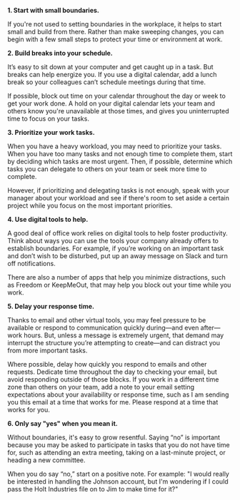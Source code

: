**1. Start with small boundaries.**

If you're not used to setting boundaries in the workplace, it helps to start small and build from there. Rather than make sweeping changes, you can begin with a few small steps to protect your time or environment at work. 

**2. Build breaks into your schedule.**

It’s easy to sit down at your computer and get caught up in a task. But breaks can help energize you. If you use a digital calendar, add a lunch break so your colleagues can’t schedule meetings during that time.

If possible, block out time on your calendar throughout the day or week to get your work done. A hold on your digital calendar lets your team and others know you're unavailable at those times, and gives you uninterrupted time to focus on your tasks. 

**3. Prioritize your work tasks.** 

When you have a heavy workload, you may need to prioritize your tasks. When you have too many tasks and not enough time to complete them, start by deciding which tasks are most urgent. Then, if possible, determine which tasks you can delegate to others on your team or seek more time to complete.

However, if prioritizing and delegating tasks is not enough, speak with your manager about your workload and see if there's room to set aside a certain project while you focus on the most important priorities. 

**4. Use digital tools to help.** 

A good deal of office work relies on digital tools to help foster productivity. Think about ways you can use the tools your company already offers to establish boundaries. 
For example, if you’re working on an important task and don’t wish to be disturbed, put up an away message on Slack and turn off notifications.

There are also a number of apps that help you minimize distractions, such as Freedom or KeepMeOut, that may help you block out your time while you work. 

**5. Delay your response time.**

Thanks to email and other virtual tools, you may feel pressure to be available or respond to communication quickly during—and even after—work hours. But, unless a message is extremely urgent, that demand may interrupt the structure you’re attempting to create—and can distract you from more important tasks.

Where possible, delay how quickly you respond to emails and other requests. Dedicate time throughout the day to checking your email, but avoid responding outside of those blocks. 
If you work in a different time zone than others on your team, add a note to your email setting expectations about your availability or response time, such as I am sending you this email at a time that works for me. Please respond at a time that works for you.

**6. Only say "yes" when you mean it.**

Without boundaries, it's easy to grow resentful. Saying “no” is important because you may be asked to participate in tasks that you do not have time for, such as attending an extra meeting, taking on a last-minute project, or heading a new committee. 

When you do say “no,” start on a positive note. For example: "I would really be interested in handling the Johnson account, but I'm wondering if I could pass the Holt Industries file on to Jim to make time for it?"
